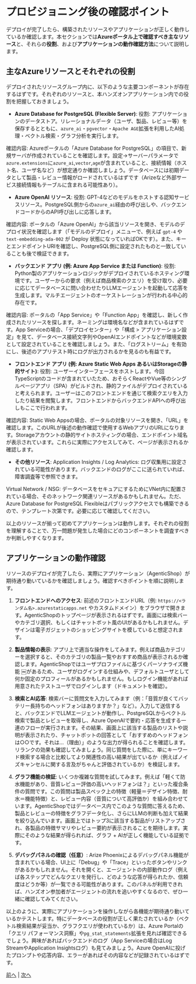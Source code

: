 # プロビジョニング後の確認ポイント

デプロイが完了したら、構築されたリソースやアプリケーションが正しく動作しているか確認します。本セクションでは**Azureポータル上で確認すべき主なリソース**と、それらの**役割**、および**アプリケーションの動作確認方法**について説明します。

## 主なAzureリソースとそれぞれの役割

デプロイされたリソースグループ内に、以下のような主要コンポーネントが存在するはずです。それぞれのリソースと、本ハンズオンアプリケーション内での役割を把握しておきましょう。

- **Azure Database for PostgreSQL (Flexible Server)**:
役割: アプリケーションのデータストア。リレーショナルデータ（ユーザ、製品、レビュー等）を保存するとともに、`azure_ai`・`pgvector`・`Apache AGE`拡張を利用したAI処理・ベクトル検索・グラフ分析を実行します。

確認内容: Azureポータルの「Azure Database for PostgreSQL」の項目で、新規サーバが作成されていることを確認します。設定->サーバーパラメータで`azure.extensions`に`azure_ai`,`vector`,`age`が含まれていること、接続情報（ホスト名、ユーザ名など）が想定通りか確認しましょう。データベースには初期データとして製品・レビュー情報がロードされているはずです（Arizeなど外部サービス接続情報もテーブルに含まれる可能性あり）。

- **Azure OpenAI リソース**:
役割: GPT-4などのモデルをホストする認知サービスリソース。PostgreSQL側からの`azure_ai`経由の呼び出しや、バックエンドコードからのAPI呼び出しに応答します。

確認内容: ポータルの「Azure OpenAI」から該当リソースを開き、モデルのデプロイ状況を確認します（「モデルのデプロイ」メニューで、例えば `gpt-4` や `text-embedding-ada-002` が Deploy 状態になっていればOKです）。また、キーとエンドポイントURIを確認し、PostgreSQL側に設定されたものと一致していることも後で検証できます。

- **バックエンド アプリ (例: Azure App Service または Function)**:
役割: Python製のアプリケーションロジックがデプロイされているホスティング環境です。ユーザーからの要求（例えば商品検索のクエリ）を受け取り、必要に応じてデータベースに問い合わせたりLLMエージェントを起動して応答を生成します。マルチエージェントのオーケストレーションが行われる中心的存在です。

確認内容: ポータルの「App Service」や「Function App」を確認し、新しく作成されたリソースを探します。ネーミングは環境名などが含まれているはずです。App Serviceの場合、「デプロイセンター」や「構成 > アプリケーション設定」を見て、データベース接続文字列やOpenAIエンドポイントなどが環境変数として設定されていることを確認しましょう。また、「ログストリーム」を有効にし、後述のアプリテスト時にログが出力されるかを見るのも有益です。

- **フロントエンド アプリ (例: Azure Static Web Apps あるいはStorageの静的サイト)**:
役割: ユーザーインターフェースをホストします。今回TypeScriptのコードが含まれていたため、おそらくReactやVue等のシングルページアプリ（SPA）がビルドされ、静的ファイルがデプロイされていると考えられます。ユーザーはこのフロントエンドを通じて検索クエリを入力したり結果を閲覧します。フロントエンドからバックエンドAPIへの呼び出しもここで行われます。

確認内容: Static Web Appsの場合、ポータルの対象リソースを開き、「URL」を確認します。このURLが後述の動作確認で使用するWebアプリのURLになります。Storageアカウントの静的サイトホスティングの場合、エンドポイント域名が表示されています。これらに実際にアクセスしてみて、ページが表示されるか確認します。

- **その他リソース**:
Application Insights / Log Analytics: ログ収集用に設定されている可能性があります。バックエンドのログがここに送られていれば、障害調査等で参照できます。

Virtual Network / NSG: データベースをセキュアにするためにVNet内に配置されている場合、そのネットワーク関連リソースがあるかもしれません。ただ、Azure Database for PostgreSQL Flexibleはパブリックアクセスでも構築できるので、テンプレート次第です。必要に応じて確認してください。

以上のリソースが揃って初めてアプリケーションは動作します。それぞれの役割を理解することで、万一問題が発生した場合にどのコンポーネントを調査すべきか判断しやすくなります。

## アプリケーションの動作確認

リソースのデプロイが完了したら、実際にアプリケーション（AgenticShop）が期待通り動いているかを確認しましょう。確認すべきポイントを順に説明します。

1. **フロントエンドへのアクセス**: 前述のフロントエンドURL（例: `https://<ランダム名>.azurestaticapps.net` やカスタムドメイン）をブラウザで開きます。AgenticShopのトップページが表示されるはずです。画面には検索バーやカテゴリ選択、もしくはチャットボット風のUIがあるかもしれません。デザインは電子ガジェットのショッピングサイトを模していると想定されます。

2. **製品情報の表示**: アプリ上で適当な操作をしてみます。例えば商品カテゴリーを選択すると、そのカテゴリの製品一覧やおすすめ商品が表示されるか確認します。AgenticShopではユーザプロファイルに基づくパーソナライズ機能 ￼があるため、ユーザがログインする仕組みや、デフォルトユーザとして何か固定のプロフィールがあるかもしれません。もしログイン機能があれば用意されたテストユーザでログインします（ドキュメントを確認）。

3. **検索とAI応答**: 検索バーに質問文を入力してみます（例：「音質が良くてバッテリー長持ちのヘッドフォンはありますか？」など）。入力して送信すると、バックエンドでLLMエージェントが動作し、PostgreSQLからベクトル検索で製品とレビューを取得し、Azure OpenAIで要約・応答を生成する一連のフローが実行されます。その結果、画面上に該当する製品のリストや説明が表示されたり、チャットボットの回答として「おすすめのヘッドフォンは○○です。それは…（理由）」のような出力が得られることを確認します。リランクの効果も確認してみましょう。同じ質問をした際に、単にキーワード検索する場合と比較してより関連性の高い結果が出ているか（例えばノイズキャンセルに関する言及がちゃんと評価されているか）を検証します。

4. **グラフ機能の検証**: いくつか複雑な質問を試してみます。例えば「軽くて防水機能があり、音質レビュー評価の高いヘッドフォンは？」といった複合条件の質問です。この質問は製品スペック上の特徴（軽量＝デザイン特徴、耐水＝機能特徴）と、レビュー内容（音質について高評価か）を組み合わせています。AgenticShopではデータベース内でこのような質問に答えるため、製品とレビューの特徴をグラフデータ化し、さらにLLMの判断も加えて結果を絞り込んでいます。画面上ではトップ3に該当する製品がリストアップされ、各製品の特徴サマリやレビュー要約が表示されることを期待します。実際にそのような結果が得られれば、グラフ + AIが正しく機能している証拠です。

5. **デバッグパネルの確認（任意）**: Arize Phoenixによるデバッグパネル機能が含まれている場合、UI上に「Debug」や「Trace」といったボタンやリンクがあるかもしれません。それを開くと、エージェントの内部動作ログ（例えば各ステップでどんなクエリを発行し、どのような応答が得られたか、信頼度はどうか等）が一覧できる可能性があります。このパネルが利用できれば、ハンズオン参加者がエージェントの流れを追いやすくなるので、ぜひ一緒に確認してみてください。

以上のように、実際にアプリケーションを操作しながら各機能が期待通り動いているかテストします。特にデータベースの役割が正しく果たされているか（ベクトル検索結果が妥当か、グラフクエリが使われているか）は、Azure Portalの「クエリ パフォーマンス洞察」や`pg_stat_statements`拡張を見れば確認できるでしょう。興味があればバックエンドのログ（App Serviceの場合はLog StreamやApplication Insightsログ）も見てみましょう。Azure OpenAIに投げたプロンプトや応答内容、エラーがあればその内容などが記録されているはずです。

[前へ](05-Provisioning.md) | [次へ](07-WhyPostgreSQL.md)
